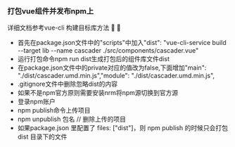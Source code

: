 ### 打包vue组件并发布npm上
 详细文档参考vue-cli 构建目标库方法 [](https://cli.vuejs.org/zh/guide/build-targets.html) 🎉 💯
- 首先在package.json文件中的"scripts"中加入"dist": "vue-cli-service build --target lib --name cascader  ./src/components/cascader.vue"
- 运行打包命令npm run dist生成打包后的组件库文件dist
- 在package.json文件中的private对应的值改为false,下面增加"main": "./dist/cascader.umd.min.js","module": "./dist/cascader.umd.min.js",
- .gitignore文件中删除忽略dist的内容
- 如果不是npm官方原则需要安装nrm将npm源切换到官方源
- 登录npm账户
- npm publish命令上传项目
- npm unpublish 包名    // 删除上传的项目
- 如果package.json 里配置了 files: ["dist"]，则 npm publish 的时候只会打包 dist 目录下的文件